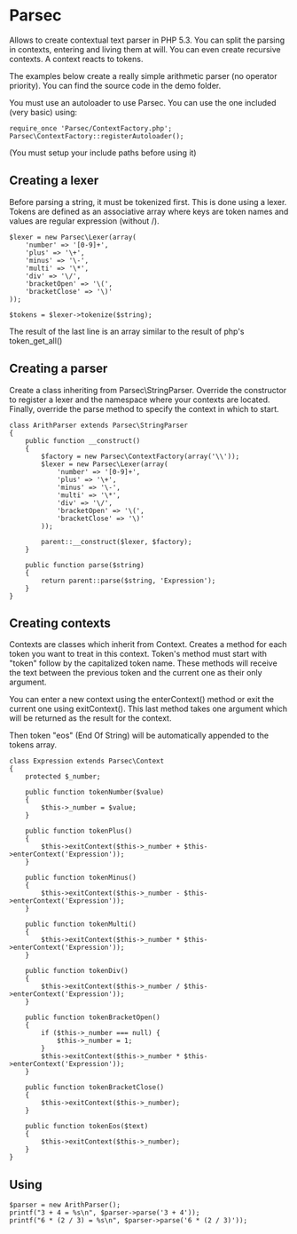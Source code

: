 # Parsec

Allows to create contextual text parser in PHP 5.3. You can split the parsing in contexts, entering and living them at will.
You can even create recursive contexts. A context reacts to tokens.

The examples below create a really simple arithmetic parser (no operator priority). 
You can find the source code in the demo folder.

You must use an autoloader to use Parsec. You can use the one included (very basic) using:

    require_once 'Parsec/ContextFactory.php';
    Parsec\ContextFactory::registerAutoloader();
    
(You must setup your include paths before using it)

## Creating a lexer

Before parsing a string, it must be tokenized first. This is done using a lexer.
Tokens are defined as an associative array where keys are token names and values are regular expression (without /).

    $lexer = new Parsec\Lexer(array(
        'number' => '[0-9]+',
        'plus' => '\+',
        'minus' => '\-',
        'multi' => '\*',
        'div' => '\/',
        'bracketOpen' => '\(',
        'bracketClose' => '\)'
    ));
    
    $tokens = $lexer->tokenize($string);
    
The result of the last line is an array similar to the result of php's token_get_all()

## Creating a parser

Create a class inheriting from Parsec\StringParser. 
Override the constructor to register a lexer and the namespace where your contexts are located.
Finally, override the parse method to specify the context in which to start.
    
    class ArithParser extends Parsec\StringParser
    {
        public function __construct()
        {
            $factory = new Parsec\ContextFactory(array('\\'));
            $lexer = new Parsec\Lexer(array(
                'number' => '[0-9]+',
                'plus' => '\+',
                'minus' => '\-',
                'multi' => '\*',
                'div' => '\/',
                'bracketOpen' => '\(',
                'bracketClose' => '\)'
            ));
            
            parent::__construct($lexer, $factory);
        }
        
        public function parse($string)
        {
            return parent::parse($string, 'Expression');
        }
    }

## Creating contexts

Contexts are classes which inherit from Context. Creates a method for each token you want to treat
in this context. Token's method must start with "token" follow by the capitalized token name. These
methods will receive the text between the previous token and the current one as their only argument.

You can enter a new context using the enterContext() method or exit the current one using exitContext().
This last method takes one argument which will be returned as the result for the context.

Then token "eos" (End Of String) will be automatically appended to the tokens array.

    class Expression extends Parsec\Context
    {
        protected $_number;
        
        public function tokenNumber($value)
        {
            $this->_number = $value;
        }
        
        public function tokenPlus()
        {
            $this->exitContext($this->_number + $this->enterContext('Expression'));
        }
        
        public function tokenMinus()
        {
            $this->exitContext($this->_number - $this->enterContext('Expression'));
        }
        
        public function tokenMulti()
        {
            $this->exitContext($this->_number * $this->enterContext('Expression'));
        }
        
        public function tokenDiv()
        {
            $this->exitContext($this->_number / $this->enterContext('Expression'));
        }
        
        public function tokenBracketOpen()
        {
            if ($this->_number === null) {
                $this->_number = 1;
            }
            $this->exitContext($this->_number * $this->enterContext('Expression'));
        }
        
        public function tokenBracketClose()
        {
            $this->exitContext($this->_number);
        }
        
        public function tokenEos($text)
        {
            $this->exitContext($this->_number);
        }
    }
    
## Using

    $parser = new ArithParser();
    printf("3 + 4 = %s\n", $parser->parse('3 + 4'));
    printf("6 * (2 / 3) = %s\n", $parser->parse('6 * (2 / 3)'));
    
